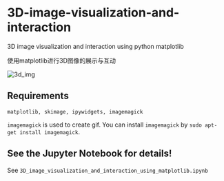 # 3D-image-visualization-and-interaction
3D image visualization and interaction using python matplotlib

使用matplotlib进行3D图像的展示与互动

![3d_img](3d_img_show.gif)

## Requirements
```matplotlib, skimage, ipywidgets, imagemagick```

```imagemagick``` is used to create gif. You can install ```imagemagick``` by ```sudo apt-get install imagemagick```.

## See the Jupyter Notebook for details!
See ```3D_image_visualization_and_interaction_using_matplotlib.ipynb```
